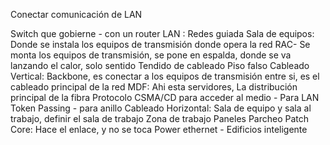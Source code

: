 Conectar comunicación de LAN

Switch que gobierne - con un router 
LAN : Redes guiada
Sala de equipos: Donde se instala los equipos de transmisión donde opera la red
RAC- Se monta los equipos de transmisión, se pone en espalda, donde se va lanzando el calor, solo sentido
Tendido de cableado
Piso falso
Cableado Vertical: Backbone, es conectar a los equipos de transmisión entre si, es el cableado principal de la red
MDF: Ahi esta servidores, La distribución principal de la fibra
Protocolo CSMA/CD para acceder al medio - Para LAN
Token Passing - para anillo
Cableado Horizontal: Sala de equipo y sala al trabajo, definir el sala de trabajo
Zona de trabajo
Paneles Parcheo
Patch Core: Hace el enlace, y no se toca
Power ethernet - Edificios inteligente
